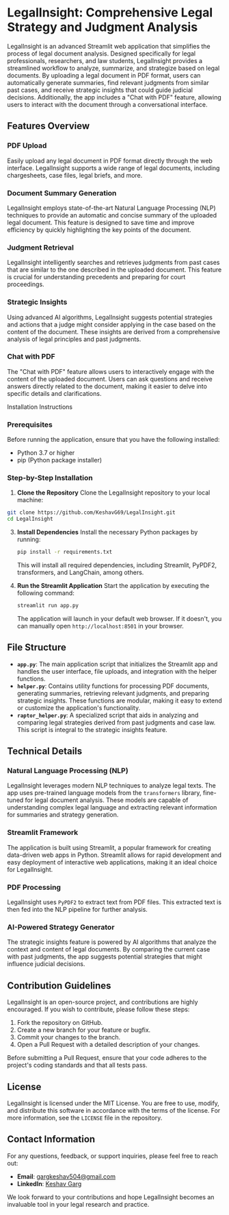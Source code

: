 # LegalInsight: Comprehensive Legal Strategy and Judgment Analysis


LegalInsight is an advanced Streamlit web application that simplifies the process of legal document analysis. Designed specifically for legal professionals, researchers, and law students, LegalInsight provides a streamlined workflow to analyze, summarize, and strategize based on legal documents. By uploading a legal document in PDF format, users can automatically generate summaries, find relevant judgments from similar past cases, and receive strategic insights that could guide judicial decisions. Additionally, the app includes a "Chat with PDF" feature, allowing users to interact with the document through a conversational interface.

## Features Overview


### PDF Upload

Easily upload any legal document in PDF format directly through the web interface. LegalInsight supports a wide range of legal documents, including chargesheets, case files, legal briefs, and more.

### Document Summary Generation

LegalInsight employs state-of-the-art Natural Language Processing (NLP) techniques to provide an automatic and concise summary of the uploaded legal document. This feature is designed to save time and improve efficiency by quickly highlighting the key points of the document.

### Judgment Retrieval

LegalInsight intelligently searches and retrieves judgments from past cases that are similar to the one described in the uploaded document. This feature is crucial for understanding precedents and preparing for court proceedings.

### Strategic Insights

Using advanced AI algorithms, LegalInsight suggests potential strategies and actions that a judge might consider applying in the case based on the content of the document. These insights are derived from a comprehensive analysis of legal principles and past judgments.

### Chat with PDF

The "Chat with PDF" feature allows users to interactively engage with the content of the uploaded document. Users can ask questions and receive answers directly related to the document, making it easier to delve into specific details and clarifications.

Installation Instructions


### Prerequisites

Before running the application, ensure that you have the following installed:

-   Python 3.7 or higher
-   pip (Python package installer)

### Step-by-Step Installation

1.  **Clone the Repository** Clone the LegalInsight repository to your local machine:

   ```bash
git clone https://github.com/KeshavG69/LegalInsight.git
cd LegalInsight
```

3.  **Install Dependencies** Install the necessary Python packages by running:

    ```bash 
    pip install -r requirements.txt
    ```

    This will install all required dependencies, including Streamlit, PyPDF2, transformers, and LangChain, among others.

5.  **Run the Streamlit Application** Start the application by executing the following command:

    ```bash
    streamlit run app.py
    ```

    The application will launch in your default web browser. If it doesn't, you can manually open `http://localhost:8501` in your browser.

## File Structure


-   **`app.py`**: The main application script that initializes the Streamlit app and handles the user interface, file uploads, and integration with the helper functions.
-   **`helper.py`**: Contains utility functions for processing PDF documents, generating summaries, retrieving relevant judgments, and preparing strategic insights. These functions are modular, making it easy to extend or customize the application's functionality.
-   **`raptor_helper.py`**: A specialized script that aids in analyzing and comparing legal strategies derived from past judgments and case law. This script is integral to the strategic insights feature.

## Technical Details


### Natural Language Processing (NLP)

LegalInsight leverages modern NLP techniques to analyze legal texts. The app uses pre-trained language models from the `transformers` library, fine-tuned for legal document analysis. These models are capable of understanding complex legal language and extracting relevant information for summaries and strategy generation.

### Streamlit Framework

The application is built using Streamlit, a popular framework for creating data-driven web apps in Python. Streamlit allows for rapid development and easy deployment of interactive web applications, making it an ideal choice for LegalInsight.

### PDF Processing

LegalInsight uses `PyPDF2` to extract text from PDF files. This extracted text is then fed into the NLP pipeline for further analysis.

### AI-Powered Strategy Generator

The strategic insights feature is powered by AI algorithms that analyze the context and content of legal documents. By comparing the current case with past judgments, the app suggests potential strategies that might influence judicial decisions.

## Contribution Guidelines


LegalInsight is an open-source project, and contributions are highly encouraged. If you wish to contribute, please follow these steps:

1.  Fork the repository on GitHub.
2.  Create a new branch for your feature or bugfix.
3.  Commit your changes to the branch.
4.  Open a Pull Request with a detailed description of your changes.

Before submitting a Pull Request, ensure that your code adheres to the project's coding standards and that all tests pass.

## License


LegalInsight is licensed under the MIT License. You are free to use, modify, and distribute this software in accordance with the terms of the license. For more information, see the `LICENSE` file in the repository.

## Contact Information


For any questions, feedback, or support inquiries, please feel free to reach out:

-   **Email**: gargkeshav504@gmail.com
-   **LinkedIn**: [Keshav Garg](https://www.linkedin.com/in/keshav-garg-7760b1232/)

We look forward to your contributions and hope LegalInsight becomes an invaluable tool in your legal research and practice.

